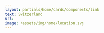 ```yaml
---
layout: partials/home/cards/components/link
text: Switzerland
url:
image: /assets/img/home/location.svg
---
```

